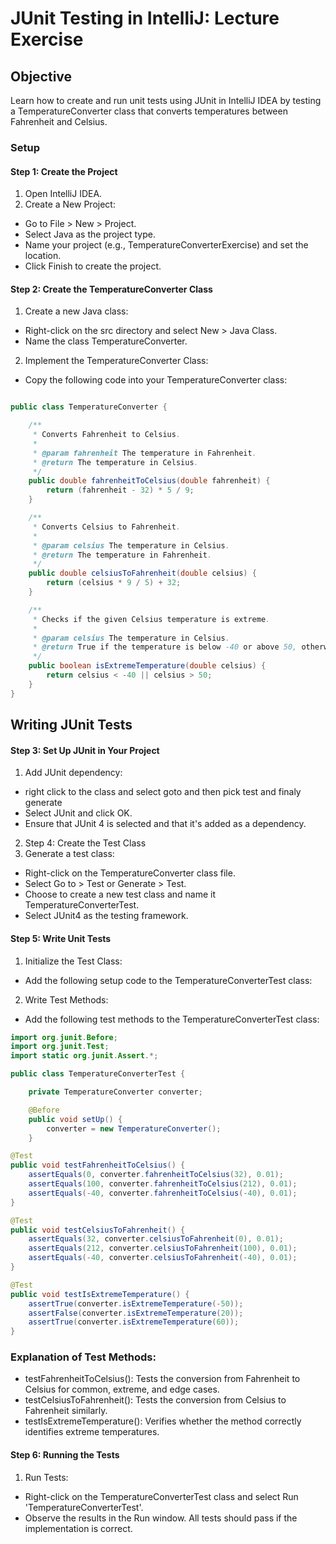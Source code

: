 # JUnit Testing in IntelliJ: Lecture Exercise
## Objective
Learn how to create and run unit tests using JUnit in IntelliJ IDEA by testing a TemperatureConverter class that converts temperatures between Fahrenheit and Celsius.

### Setup
#### Step 1: Create the Project
1. Open IntelliJ IDEA.
2. Create a New Project:
- Go to File > New > Project.
- Select Java as the project type.
- Name your project (e.g., TemperatureConverterExercise) and set the location.
- Click Finish to create the project.

#### Step 2: Create the TemperatureConverter Class
1. Create a new Java class:

- Right-click on the src directory and select New > Java Class.
- Name the class TemperatureConverter.
2. Implement the TemperatureConverter Class:

- Copy the following code into your TemperatureConverter class:
```java

public class TemperatureConverter {

    /**
     * Converts Fahrenheit to Celsius.
     *
     * @param fahrenheit The temperature in Fahrenheit.
     * @return The temperature in Celsius.
     */
    public double fahrenheitToCelsius(double fahrenheit) {
        return (fahrenheit - 32) * 5 / 9;
    }

    /**
     * Converts Celsius to Fahrenheit.
     *
     * @param celsius The temperature in Celsius.
     * @return The temperature in Fahrenheit.
     */
    public double celsiusToFahrenheit(double celsius) {
        return (celsius * 9 / 5) + 32;
    }

    /**
     * Checks if the given Celsius temperature is extreme.
     *
     * @param celsius The temperature in Celsius.
     * @return True if the temperature is below -40 or above 50, otherwise false.
     */
    public boolean isExtremeTemperature(double celsius) {
        return celsius < -40 || celsius > 50;
    }
}

```
## Writing JUnit Tests
#### Step 3: Set Up JUnit in Your Project
1. Add JUnit dependency:
- right click to the class and select goto and then pick test and finaly generate
- Select JUnit and click OK.
- Ensure that JUnit 4 is selected and that it's added as a dependency.
2. Step 4: Create the Test Class
1. Generate a test class:
- Right-click on the TemperatureConverter class file.
- Select Go to > Test or Generate > Test.
- Choose to create a new test class and name it TemperatureConverterTest.
- Select JUnit4 as the testing framework.
#### Step 5: Write Unit Tests
1. Initialize the Test Class:

- Add the following setup code to the TemperatureConverterTest class:

2. Write Test Methods:

- Add the following test methods to the TemperatureConverterTest class:

``` java
import org.junit.Before;
import org.junit.Test;
import static org.junit.Assert.*;

public class TemperatureConverterTest {

    private TemperatureConverter converter;

    @Before
    public void setUp() {
        converter = new TemperatureConverter();
    }

@Test
public void testFahrenheitToCelsius() {
    assertEquals(0, converter.fahrenheitToCelsius(32), 0.01);
    assertEquals(100, converter.fahrenheitToCelsius(212), 0.01);
    assertEquals(-40, converter.fahrenheitToCelsius(-40), 0.01);
}

@Test
public void testCelsiusToFahrenheit() {
    assertEquals(32, converter.celsiusToFahrenheit(0), 0.01);
    assertEquals(212, converter.celsiusToFahrenheit(100), 0.01);
    assertEquals(-40, converter.celsiusToFahrenheit(-40), 0.01);
}

@Test
public void testIsExtremeTemperature() {
    assertTrue(converter.isExtremeTemperature(-50));
    assertFalse(converter.isExtremeTemperature(20));
    assertTrue(converter.isExtremeTemperature(60));
}


```
### Explanation of Test Methods:

- testFahrenheitToCelsius(): Tests the conversion from Fahrenheit to Celsius for common, extreme, and edge cases.
- testCelsiusToFahrenheit(): Tests the conversion from Celsius to Fahrenheit similarly.
- testIsExtremeTemperature(): Verifies whether the method correctly identifies extreme temperatures.
#### Step 6: Running the Tests
1. Run Tests:
- Right-click on the TemperatureConverterTest class and select Run 'TemperatureConverterTest'.
- Observe the results in the Run window. All tests should pass if the implementation is correct.
